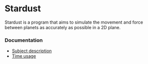 # Stardust
  Stardust is a program that aims to simulate the movement and force between planets as accurately as possible in a 2D plane.

### Documentation
- [Subject description](documentation/Subject_description.md)
- [Time usage](documentation/time.md)
